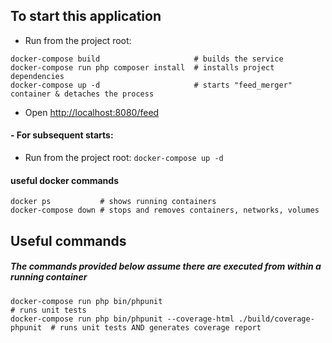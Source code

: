 ## To start this application

- Run from the project root:

```
docker-compose build                     # builds the service
docker-compose run php composer install  # installs project dependencies
docker-compose up -d                     # starts "feed_merger" container & detaches the process
```
- Open [http://localhost:8080/feed](http://localhost:8080/feed)

#### - For subsequent starts:
- Run from the project root:
``
docker-compose up -d
``
#### useful docker commands
```
docker ps           # shows running containers
docker-compose down # stops and removes containers, networks, volumes
```

## Useful commands
##### The commands provided below assume there are executed from within a running container

```
docker-compose run php bin/phpunit                                           # runs unit tests
docker-compose run php bin/phpunit --coverage-html ./build/coverage-phpunit  # runs unit tests AND generates coverage report
```

